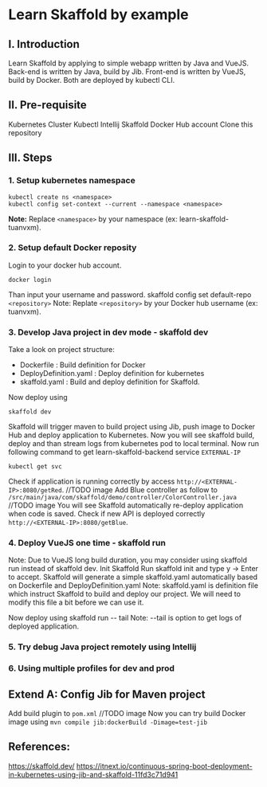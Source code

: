 
# Learn Skaffold by example

## I. Introduction
Learn Skaffold by applying to simple webapp written by Java and VueJS.
Back-end is written by Java, build by Jib.
Front-end is written by VueJS, build by Docker.
Both are deployed by kubectl CLI.

## II. Pre-requisite
Kubernetes Cluster
Kubectl 
Intellij
Skaffold
Docker Hub account
Clone this repository

## III. Steps
### 1. Setup kubernetes namespace

    kubectl create ns <namespace>
    kubectl config set-context --current --namespace <namespace>
	
**Note:** Replace `<namespace>` by your namespace (ex: learn-skaffold-tuanvxm).

### 2. Setup default Docker reposity
Login to your docker hub account.

    docker login
	
Than input your username and password.
skaffold config set default-repo `<repository>`
Note: Replate `<repository>` by your Docker hub username (ex: tuanvxm).

### 3. Develop Java project in dev mode - skaffold dev
Take a look on project structure:
-  Dockerfile : Build definition for Docker
-  DeployDefinition.yaml : Deploy definition for kubernetes
-  skaffold.yaml : Build and deploy definition for Skaffold.

Now deploy using

    skaffold dev
	
Skaffold will trigger maven to build project using Jib, push image to Docker Hub and deploy application to Kubernetes.
Now you will see skaffold build, deploy and than stream logs from kubernetes pod to local terminal.
Now run following command to get learn-skaffold-backend service `EXTERNAL-IP`

    kubectl get svc

Check if application is running correctly by access `http://<EXTERNAL-IP>:8080/getRed`.
//TODO image
Add Blue controller as follow to  `/src/main/java/com/skaffold/demo/controller/ColorController.java`
//TODO image
You will see Skaffold automatically re-deploy application when code is saved.
Check if new API is deployed correctly `http://<EXTERNAL-IP>:8080/getBlue`.

### 4. Deploy VueJS one time - skaffold run
Note: Due to VueJS long build duration, you may consider using skaffold run instead of skaffold dev.
Init Skaffold
Run skaffold init and type y -> Enter to accept.
Skaffold will generate a simple skaffold.yaml automatically based on Dockerfile and DeployDefinition.yaml
Note: skaffold.yaml is definition file which instruct Skaffold to build and deploy our project.
We will need to modify this file a bit before we can use it.

Now deploy using skaffold run -- tail
Note: --tail is option to get logs of deployed application.

### 5. Try debug Java project remotely using Intellij

### 6. Using multiple profiles for dev and prod

## Extend A: Config Jib for Maven project
Add build plugin to `pom.xml`
//TODO image
Now you can try build Docker image using `mvn compile jib:dockerBuild -Dimage=test-jib`

## References:
https://skaffold.dev/
https://itnext.io/continuous-spring-boot-deployment-in-kubernetes-using-jib-and-skaffold-11fd3c71d941

